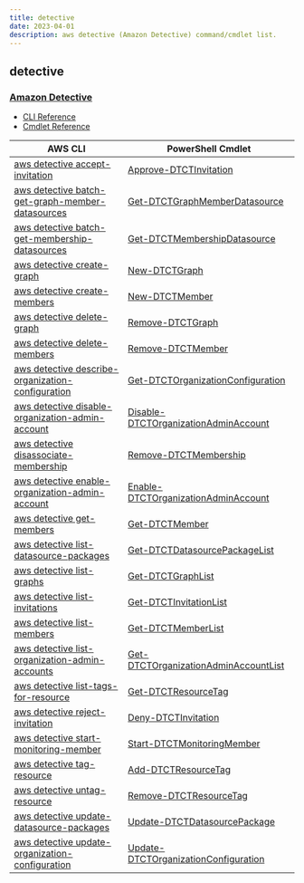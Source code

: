 ```yaml
---
title: detective
date: 2023-04-01
description: aws detective (Amazon Detective) command/cmdlet list.
---
```


## detective

### [Amazon Detective](https://aws.amazon.com/detective/)

* [CLI Reference](https://docs.aws.amazon.com/cli/latest/reference/detective/index.html)
* [Cmdlet Reference](https://docs.aws.amazon.com/powershell/latest/reference/items/Detective_cmdlets.html)

|AWS CLI|PowerShell Cmdlet|
|----|----|
|[aws detective accept-invitation](https://docs.aws.amazon.com/cli/latest/reference/detective/accept-invitation.html)|[Approve-DTCTInvitation](https://docs.aws.amazon.com/powershell/latest/reference/items/Approve-DTCTInvitation.html)|
|[aws detective batch-get-graph-member-datasources](https://docs.aws.amazon.com/cli/latest/reference/detective/batch-get-graph-member-datasources.html)|[Get-DTCTGraphMemberDatasource](https://docs.aws.amazon.com/powershell/latest/reference/items/Get-DTCTGraphMemberDatasource.html)|
|[aws detective batch-get-membership-datasources](https://docs.aws.amazon.com/cli/latest/reference/detective/batch-get-membership-datasources.html)|[Get-DTCTMembershipDatasource](https://docs.aws.amazon.com/powershell/latest/reference/items/Get-DTCTMembershipDatasource.html)|
|[aws detective create-graph](https://docs.aws.amazon.com/cli/latest/reference/detective/create-graph.html)|[New-DTCTGraph](https://docs.aws.amazon.com/powershell/latest/reference/items/New-DTCTGraph.html)|
|[aws detective create-members](https://docs.aws.amazon.com/cli/latest/reference/detective/create-members.html)|[New-DTCTMember](https://docs.aws.amazon.com/powershell/latest/reference/items/New-DTCTMember.html)|
|[aws detective delete-graph](https://docs.aws.amazon.com/cli/latest/reference/detective/delete-graph.html)|[Remove-DTCTGraph](https://docs.aws.amazon.com/powershell/latest/reference/items/Remove-DTCTGraph.html)|
|[aws detective delete-members](https://docs.aws.amazon.com/cli/latest/reference/detective/delete-members.html)|[Remove-DTCTMember](https://docs.aws.amazon.com/powershell/latest/reference/items/Remove-DTCTMember.html)|
|[aws detective describe-organization-configuration](https://docs.aws.amazon.com/cli/latest/reference/detective/describe-organization-configuration.html)|[Get-DTCTOrganizationConfiguration](https://docs.aws.amazon.com/powershell/latest/reference/items/Get-DTCTOrganizationConfiguration.html)|
|[aws detective disable-organization-admin-account](https://docs.aws.amazon.com/cli/latest/reference/detective/disable-organization-admin-account.html)|[Disable-DTCTOrganizationAdminAccount](https://docs.aws.amazon.com/powershell/latest/reference/items/Disable-DTCTOrganizationAdminAccount.html)|
|[aws detective disassociate-membership](https://docs.aws.amazon.com/cli/latest/reference/detective/disassociate-membership.html)|[Remove-DTCTMembership](https://docs.aws.amazon.com/powershell/latest/reference/items/Remove-DTCTMembership.html)|
|[aws detective enable-organization-admin-account](https://docs.aws.amazon.com/cli/latest/reference/detective/enable-organization-admin-account.html)|[Enable-DTCTOrganizationAdminAccount](https://docs.aws.amazon.com/powershell/latest/reference/items/Enable-DTCTOrganizationAdminAccount.html)|
|[aws detective get-members](https://docs.aws.amazon.com/cli/latest/reference/detective/get-members.html)|[Get-DTCTMember](https://docs.aws.amazon.com/powershell/latest/reference/items/Get-DTCTMember.html)|
|[aws detective list-datasource-packages](https://docs.aws.amazon.com/cli/latest/reference/detective/list-datasource-packages.html)|[Get-DTCTDatasourcePackageList](https://docs.aws.amazon.com/powershell/latest/reference/items/Get-DTCTDatasourcePackageList.html)|
|[aws detective list-graphs](https://docs.aws.amazon.com/cli/latest/reference/detective/list-graphs.html)|[Get-DTCTGraphList](https://docs.aws.amazon.com/powershell/latest/reference/items/Get-DTCTGraphList.html)|
|[aws detective list-invitations](https://docs.aws.amazon.com/cli/latest/reference/detective/list-invitations.html)|[Get-DTCTInvitationList](https://docs.aws.amazon.com/powershell/latest/reference/items/Get-DTCTInvitationList.html)|
|[aws detective list-members](https://docs.aws.amazon.com/cli/latest/reference/detective/list-members.html)|[Get-DTCTMemberList](https://docs.aws.amazon.com/powershell/latest/reference/items/Get-DTCTMemberList.html)|
|[aws detective list-organization-admin-accounts](https://docs.aws.amazon.com/cli/latest/reference/detective/list-organization-admin-accounts.html)|[Get-DTCTOrganizationAdminAccountList](https://docs.aws.amazon.com/powershell/latest/reference/items/Get-DTCTOrganizationAdminAccountList.html)|
|[aws detective list-tags-for-resource](https://docs.aws.amazon.com/cli/latest/reference/detective/list-tags-for-resource.html)|[Get-DTCTResourceTag](https://docs.aws.amazon.com/powershell/latest/reference/items/Get-DTCTResourceTag.html)|
|[aws detective reject-invitation](https://docs.aws.amazon.com/cli/latest/reference/detective/reject-invitation.html)|[Deny-DTCTInvitation](https://docs.aws.amazon.com/powershell/latest/reference/items/Deny-DTCTInvitation.html)|
|[aws detective start-monitoring-member](https://docs.aws.amazon.com/cli/latest/reference/detective/start-monitoring-member.html)|[Start-DTCTMonitoringMember](https://docs.aws.amazon.com/powershell/latest/reference/items/Start-DTCTMonitoringMember.html)|
|[aws detective tag-resource](https://docs.aws.amazon.com/cli/latest/reference/detective/tag-resource.html)|[Add-DTCTResourceTag](https://docs.aws.amazon.com/powershell/latest/reference/items/Add-DTCTResourceTag.html)|
|[aws detective untag-resource](https://docs.aws.amazon.com/cli/latest/reference/detective/untag-resource.html)|[Remove-DTCTResourceTag](https://docs.aws.amazon.com/powershell/latest/reference/items/Remove-DTCTResourceTag.html)|
|[aws detective update-datasource-packages](https://docs.aws.amazon.com/cli/latest/reference/detective/update-datasource-packages.html)|[Update-DTCTDatasourcePackage](https://docs.aws.amazon.com/powershell/latest/reference/items/Update-DTCTDatasourcePackage.html)|
|[aws detective update-organization-configuration](https://docs.aws.amazon.com/cli/latest/reference/detective/update-organization-configuration.html)|[Update-DTCTOrganizationConfiguration](https://docs.aws.amazon.com/powershell/latest/reference/items/Update-DTCTOrganizationConfiguration.html)|

